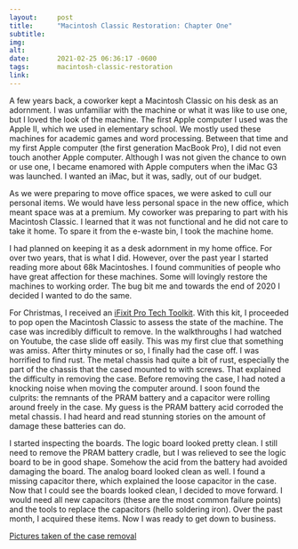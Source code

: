 ```yaml
---
layout:     post
title:      "Macintosh Classic Restoration: Chapter One"
subtitle:   
img:        
alt:        
date:       2021-02-25 06:36:17 -0600
tags:       macintosh-classic-restoration
link:       
---
```


A few years back, a coworker kept a Macintosh Classic on his desk as an adornment. I was unfamiliar with the machine or what it was like to use one, but I loved the look of the machine. The first Apple computer I used was the Apple II, which we used in elementary school. We mostly used these machines for academic games and word processing. Between that time and my first Apple computer (the first generation MacBook Pro), I did not even touch another Apple computer. Although I was not given the chance to own or use one, I became enamored with Apple computers when the iMac G3 was launched. I wanted an iMac, but it was, sadly, out of our budget.

As we were preparing to move office spaces, we were asked to cull our personal items. We would have less personal space in the new office, which meant space was at a premium. My coworker was preparing to part with his Macintosh Classic. I learned that it was not functional and he did not care to take it home. To spare it from the e-waste bin, I took the machine home.

I had planned on keeping it as a desk adornment in my home office. For over two years, that is what I did. However, over the past year I started reading more about 68k Macintoshes. I found communities of people who have great affection for these machines. Some will lovingly restore the machines to working order. The bug bit me and towards the end of 2020 I decided I wanted to do the same.

For Christmas, I received an [iFixit Pro Tech Toolkit](https://www.ifixit.com/Store/Tools/Pro-Tech-Toolkit/IF145-307). With this kit, I proceeded to pop open the Macintosh Classic to assess the state of the machine. The case was incredibly difficult to remove. In the walkthroughs I had watched on Youtube, the case slide off easily. This was my first clue that something was amiss. After thirty minutes or so, I finally had the case off. I was horrified to find rust. The metal chassis had quite a bit of rust, especially the part of the chassis that the cased mounted to with screws. That explained the difficulty in removing the case. Before removing the case, I had noted a knocking noise when moving the computer around. I soon found the culprits: the remnants of the PRAM battery and a capacitor were rolling around freely in the case. My guess is the PRAM battery acid corroded the metal chassis. I had heard and read stunning stories on the amount of damage these batteries can do.

I started inspecting the boards. The logic board looked pretty clean. I still need to remove the PRAM battery cradle, but I was relieved to see the logic board to be in good shape. Somehow the acid from the battery had avoided damaging the board. The analog board looked clean as well. I found a missing capacitor there, which explained the loose capacitor in the case. Now that I could see the boards looked clean, I decided to move forward. I would need all new capacitors (these are the most common failure points) and the tools to replace the capacitors (hello soldering iron). Over the past month, I acquired these items. Now I was ready to get down to business.

[Pictures taken of the case removal](https://groomsy.micro.blog/2021/01/04/opening-up-a.html)